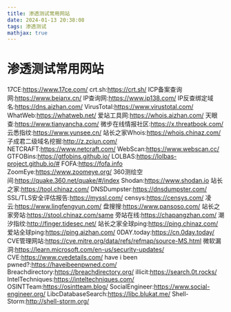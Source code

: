 ```yaml
---
title: 渗透测试常用网站
date: 2024-01-13 20:38:08
tags: 渗透测试
mathjax: true
---
```


# 渗透测试常用网站

17CE:https://www.17ce.com/
crt.sh:https://crt.sh/
ICP备案查询网:https://www.beianx.cn/
IP查询网:https://www.ip138.com/
IP反查绑定域名:https://dns.aizhan.com/
VirusTotal:https://www.virustotal.com/
WhatWeb:https://whatweb.net/
爱站工具网:https://whois.aizhan.com/
天眼查:https://www.tianyancha.com/
微步在线情报社区:https://x.threatbook.com/
云悉指纹:https://www.yunsee.cn/
站长之家Whois:https://whois.chinaz.com/
子成君二级域名挖掘:http://z.zcjun.com/
NETCRAFT:https://www.netcraft.com/
WebScan:https://www.webscan.cc/
GTFOBins:https://gtfobins.github.io/
LOLBAS:https://lolbas-project.github.io/#
FOFA:https://fofa.info
ZoomEye:https://www.zoomeye.org/
360测绘空间:https://quake.360.net/quake/#/index
Shodan:https://www.shodan.io
站长之家:https://tool.chinaz.com/
DNSDumpster:https://dnsdumpster.com/
SSL/TLS安全评估报告:https://myssl.com/
censys:https://censys.com/
凌云:https://www.lingfengyun.com/
盘搜搜:https://www.pansoso.com/
站长之家旁站:https://stool.chinaz.com/same
旁站在线:https://chapangzhan.com/
潮汐指纹:http://finger.tidesec.net/
站长之家全球ping:https://ping.chinaz.com/
爱站全球ping:https://ping.aizhan.com/
0DAY.today:https://cn.0day.today/
CVE管理网站:https://cve.mitre.org/data/refs/refmap/source-MS.html
微软漏洞:https://learn.microsoft.com/en-us/security-updates/
CVE:https://www.cvedetails.com/
have i been pwned?:https://haveibeenpwned.com/
Breachdirectory:https://breachdirectory.org/
illicit:https://search.0t.rocks/
IntelTechniques:https://inteltechniques.com/
OSINTTeam:https://osintteam.blog/
SocialEngineer:https://www.social-engineer.org/
LibcDatabaseSearch:https://libc.blukat.me/
Shell-Storm:http://shell-storm.org/
